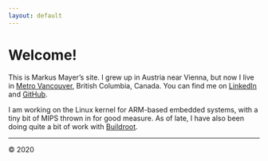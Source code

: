 ```yaml
---
layout: default
---
```


# Welcome!

This is Markus Mayer&#8217;s site. I grew up in Austria near Vienna, but now I
live in [Metro Vancouver](https://en.wikipedia.org/wiki/Greater_Vancouver),
British Columbia, Canada. You can find me on
[LinkedIn](http://ca.linkedin.com/in/mmayer/) and
[GitHub](http://github.com/mmayer/).

I am working on the Linux kernel for ARM-based embedded systems, with a tiny bit
of MIPS thrown in for good measure. As of late, I have also been doing quite a
bit of work with [Buildroot](https://www.buildroot.org).

* * *

&copy; 2020
